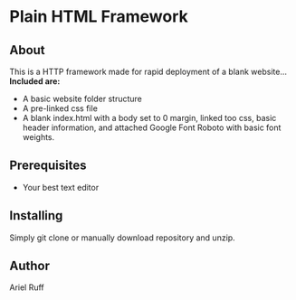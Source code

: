 # Plain HTML Framework

## About
This is a HTTP framework made for rapid deployment of a blank website...<br>
**Included are:** 
* A basic website folder structure
* A pre-linked css file
* A blank index.html with a body set to 0 margin, linked too css, basic header information, and attached Google Font Roboto with basic font weights.

## Prerequisites
* Your best text editor

## Installing
Simply git clone or manually download repository and unzip.

## Author
Ariel Ruff